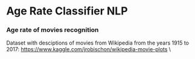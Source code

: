 # Age Rate Classifier NLP

### Age rate of movies recognition
Dataset with desciptions of movies from Wikipedia from the years 1915 to 2017: 
https://www.kaggle.com/jrobischon/wikipedia-movie-plots \

